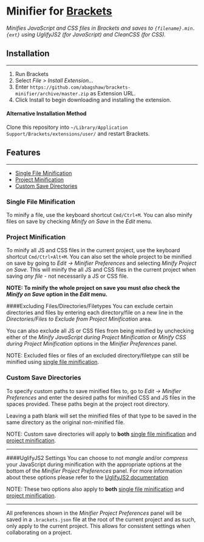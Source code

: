 # Minifier for [Brackets](https://github.com/adobe/brackets)

*Minifies JavaScript and CSS files in Brackets and saves to `{filename}.min.{ext}` using UglifyJS2 (for JavaScript) and CleanCSS (for CSS).*


## Installation
----
1. Run Brackets
2. Select *File > Install Extension...*
3. Enter `https://github.com/abagshaw/brackets-minifier/archive/master.zip` as Extension URL.
3. Click Install to begin downloading and installing the extension.

#### Alternative Installation Method
Clone this repository into `~/Library/Application Support/Brackets/extensions/user/` and restart Brackets.

## Features
---
- [Single File Minification](#single-file-minification)
- [Project Minification](#project-minification)
- [Custom Save Directories](#custom-save-directories)

### Single File Minification
To minify a file, use the keyboard shortcut `Cmd/Ctrl+M`. You can also minify files on save by checking *Minify on Save* in the *Edit* menu.

### Project Minification
To minify all JS and CSS files in the current project, use the keyboard shortcut `Cmd/Ctrl+Alt+M`. You can also set the whole project to be minified on save by going to *Edit -> Minifier Preferences* and selecting *Minify Project on Save*. This will minify the all JS and CSS files in the current project when saving *any file* - not necessarily a JS or CSS file.

**NOTE: To minify the whole project on save you must *also* check the *Minify on Save* option in the *Edit* menu.**

####Excluding Files/Directories/Filetypes
You can exclude certain directories and files by entering each directory/file on a new line in the *Directories/Files to Exclude from Project Minification* area.

You can also exclude all JS or CSS files from being minified by unchecking either of the *Minify JavaScript during Project Minification* or *Minify CSS during Project Minification* options in the *Minifier Preferences* panel. 

NOTE: Excluded files or files of an excluded directory/filetype can still be minified using [single file minification](#single-file-minification).


### Custom Save Directories
To specify custom paths to save minified files to, go to *Edit -> Minifier Preferences* and enter the desired paths for minified CSS and JS files in the spaces provided. These paths begin at the project root directory.

Leaving a path blank will set the minified files of that type to be saved in the same directory as the original non-minified file.

NOTE: Custom save directories will apply to **both** [single file minification](#single-file-minification) and [project minification](#project-minification).

---
####UglifyJS2 Settings
You can choose to not *mangle* and/or *compress* your JavaScript during minification with the appropriate options at the bottom of the *Minifier Project Preferences* panel. For more information about these options please refer to the [UglifyJS2 documentation](https://github.com/mishoo/UglifyJS2)

NOTE: These two options also apply to **both** [single file minification](#single-file-minification) and [project minification](#project-minification).

---
All preferences shown in the *Minifier Project Preferences* panel will be saved in a `.brackets.json` file at the root of the current project and as such, only apply to the current project. This allows for consistent settings when collaborating on a project.
